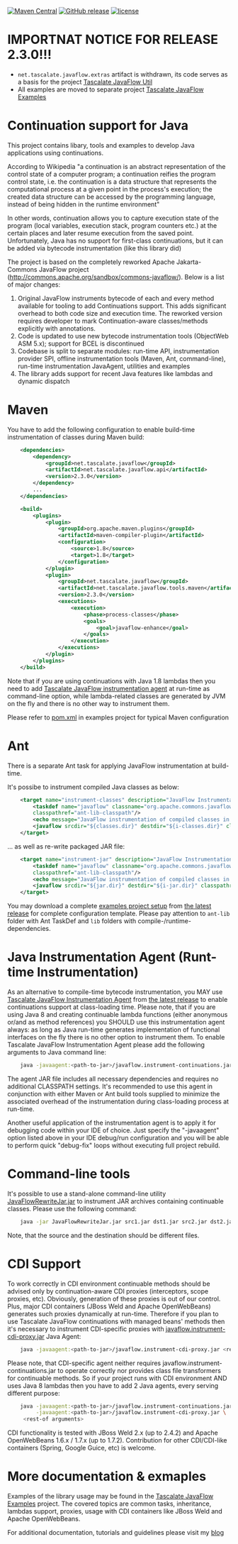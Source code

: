 [![Maven Central](https://img.shields.io/maven-central/v/net.tascalate.javaflow/net.tascalate.javaflow.parent.svg)](https://search.maven.org/artifact/net.tascalate.javaflow/net.tascalate.javaflow.parent/2.3.0/pom) [![GitHub release](https://img.shields.io/github/release/vsilaev/tascalate-javaflow.svg)](https://github.com/vsilaev/tascalate-javaflow/releases/tag/2.3.0) [![license](https://img.shields.io/github/license/vsilaev/tascalate-javaflow.svg)](http://www.apache.org/licenses/LICENSE-2.0.txt)

# IMPORTNAT NOTICE FOR RELEASE 2.3.0!!!
- `net.tascalate.javaflow.extras` artifact is withdrawn, its code serves as a basis for the project [Tascalate JavaFlow Util](https://github.com/vsilaev/tascalate-javaflow-util)
- All examples are moved to separate project [Tascalate JavaFlow Examples](https://github.com/vsilaev/tascalate-javaflow-examples)

# Continuation support for Java
This project contains libary, tools and examples to develop Java applications using continuations. 

According to Wikipedia "a continuation is an abstract representation of the control state of a computer program; a continuation reifies the program control state, i.e. the continuation is a data structure that represents the computational process at a given point in the process's execution; the created data structure can be accessed by the programming language, instead of being hidden in the runtime environment"

In other words, continuation allows you to capture execution state of the program (local variables, execution stack, program counters etc.) at the certain places and later resume execution from the saved point. Unfortunately, Java has no support for first-class continuations, but it can be added via bytecode instrumentation (like this library did)

The project is based on the completely reworked Apache Jakarta-Commons JavaFlow project (http://commons.apache.org/sandbox/commons-javaflow/). Below is a list of major changes:

1. Original JavaFlow instruments bytecode of each and every method available for tooling to add Continuations support. This adds significant overhead to both code size and execution time. The reworked version requires developer to mark Continuation-aware classes/methods explicitly with annotations.
2. Code is updated to use new bytecode instrumentation tools (ObjectWeb ASM 5.x); support for BCEL is discontinued 
3. Codebase is split to separate modules: run-time API, instrumentation provider SPI, offline instrumentation tools (Maven, Ant, command-line), run-time instrumentation JavaAgent, utilities and examples
4. The library adds support for recent Java features like lambdas and dynamic dispatch

# Maven

You have to add the following configuration to enable build-time instrumentation of classes during Maven build:
```xml
	<dependencies>
		<dependency>
			<groupId>net.tascalate.javaflow</groupId>
			<artifactId>net.tascalate.javaflow.api</artifactId>
			<version>2.3.0</version>
		</dependency>
		...
	</dependencies>

	<build>
		<plugins>
			<plugin>
				<groupId>org.apache.maven.plugins</groupId>
				<artifactId>maven-compiler-plugin</artifactId>
				<configuration>
					<source>1.8</source>
					<target>1.8</target>
				</configuration>
			</plugin>
			<plugin>
				<groupId>net.tascalate.javaflow</groupId>
				<artifactId>net.tascalate.javaflow.tools.maven</artifactId>
				<version>2.3.0</version>
				<executions>
					<execution>
						<phase>process-classes</phase>
						<goals>
							<goal>javaflow-enhance</goal>
						</goals>
					</execution>
				</executions>
			</plugin>
		</plugins>
	</build>
```
Note that if you are using continuations with Java 1.8 lambdas then you need to add [Tascalate JavaFlow instrumentation agent](https://github.com/vsilaev/tascalate-javaflow/releases/download/2.3.0/javaflow.instrument-continuations.jar) at run-time as command-line option, while lambda-related classes are generated by JVM on the fly and there is no other way to instrument them.

Please refer to [pom.xml](https://github.com/vsilaev/tascalate-javaflow-examples/blob/master/net.tascalate.javaflow.examples.common/pom.xml) in examples project for typical Maven configuration

# Ant

There is a separate Ant task for applying JavaFlow instrumentation at build-time. 

It's possibe to instrument compiled Java classes as below:
```xml
    <target name="instrument-classes" description="JavaFlow Instrumentation" depends="compile">
        <taskdef name="javaflow" classname="org.apache.commons.javaflow.ant.AntRewriteTask" 
        classpathref="ant-lib-classpath"/>
        <echo message="JavaFlow instrumentation of compiled classes in ${classes.dir}" />
        <javaflow srcdir="${classes.dir}" destdir="${i-classes.dir}" classpathref="classpath"/>
    </target>
```
... as well as re-write packaged JAR file:
```xml
    <target name="instrument-jar" description="JavaFlow Instrumentation" depends="jar">
        <taskdef name="javaflow" classname="org.apache.commons.javaflow.ant.AntRewriteTask" 
        classpathref="ant-lib-classpath"/>
        <echo message="JavaFlow instrumentation of compiled classes in ${jar.dir}/${ant.project.name}.jar" />
        <javaflow srcdir="${jar.dir}" destdir="${i-jar.dir}" classpathref="classpath"/>
    </target>
```
You may download a complete [examples project setup](https://github.com/vsilaev/tascalate-javaflow-examples/releases/download/1.0.0/tascalate-javaflow-ant-project-setup1.zip) from [the latest release](https://github.com/vsilaev/tascalate-javaflow-examples/releases/tag/1.0.0) for complete configuration template. Please pay attention to <code>ant-lib</code> folder with Ant TaskDef and <code>lib</code> folders with compile-/runtime-dependencies.

# Java Instrumentation Agent (Runt-time Instrumentation)
As an alternative to compile-time bytecode instrumentation, you MAY use [Tascalate JavaFlow Instrumentation Agent](https://github.com/vsilaev/tascalate-javaflow/releases/download/2.3.0/javaflow.instrument-continuations.jar) from [the latest release](https://github.com/vsilaev/tascalate-javaflow/releases/tag/2.3.0) to enable continuations support at class-loading time. Please note, that if you are using Java 8 and creating continuable lambda functions (either anonymous or/and as method references) you SHOULD use this instrumentation agent always: as long as Java run-time generates implementation of functional interfaces on the fly there is no other option to instrument them. To enable Tascalate JavaFlow Instrumentation Agent please add the following arguments to Java command line:
```bash
    java -javaagent:<path-to-jar>/javaflow.instrument-continuations.jar <rest-of arguments>
```
The agent JAR file includes all necessary dependencies and requires no additional CLASSPATH settings. It's recommended to use this agent in conjunction with either Maven or Ant build tools supplied to minimize the associated overhead of the instrumentation during class-loading process at run-time.

Another useful application of the instrumentation agent is to apply it for debugging code within your IDE of choice. Just specify the "-javaagent" option listed above in your IDE debug/run configuration and you will be able to perform quick "debug-fix" loops without executing full project rebuild. 

# Command-line tools
It's possible to use a stand-alone command-line utility [JavaFlowRewriteJar.jar](https://github.com/vsilaev/tascalate-javaflow/releases/download/2.2/JavaFlowRewriteJar.jar) to instrument JAR archives containing continuable classes. Please use the following command:

```bash
    java -jar JavaFlowRewriteJar.jar src1.jar dst1.jar src2.jar dst2.jar...
```
Note, that the source and the destination should be different files.

# CDI Support
To work correctly in CDI environment continuable methods should be advised only by continuation-aware CDI proxies (interceptors, scope proxies, etc). Obviously, generation of these proxies is out of our control. Plus, major CDI containers (JBoss Weld and Apache OpenWebBeans) generates such proxies dynamically at run-time. Therefore if you plan to use Tascalate JavaFlow continuations with managed beans' methods then it's necessary to instrument CDI-specific proxies with [javaflow.instrument-cdi-proxy.jar](https://github.com/vsilaev/tascalate-javaflow/releases/download/2.3.0/javaflow.instrument-cdi-proxy.jar) Java Agent:
```bash
    java -javaagent:<path-to-jar>/javaflow.instrument-cdi-proxy.jar <rest-of arguments>
```
Please note, that CDI-specific agent neither requires javaflow.instrument-continuations.jar to operate correctly nor provides class file transformers for continuable methods. So if your project runs with CDI environment AND uses Java 8 lambdas then you have to add 2 Java agents, every serving different purpose:
```bash
    java -javaagent:<path-to-jar>/javaflow.instrument-continuations.jar \
         -javaagent:<path-to-jar>/javaflow.instrument-cdi-proxy.jar \
	 <rest-of arguments>
```
CDI functionality is tested with JBoss Weld 2.x (up to 2.4.2) and Apache OpenWebBeans 1.6.x / 1.7.x (up to 1.7.2). Contribution for other CDI/CDI-like containers (Spring, Google Guice, etc) is welcome.

# More documentation & exmaples
Examples of the library usage may be found in the [Tascalate JavaFlow Examples](https://github.com/vsilaev/tascalate-javaflow-examples) project. The covered topics are common tasks, inheritance, lambdas support, proxies, usage with CDI containers like JBoss Weld and Apache OpenWebBeans.

For additional documentation, tutorials and guidelines please visit my [blog](http://vsilaev.com)
